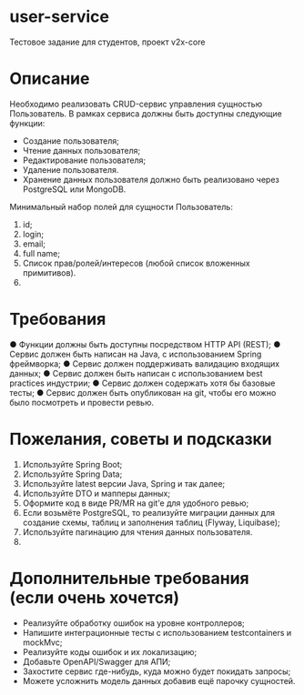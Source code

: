 # user-service

Тестовое задание для студентов,
проект v2x-core

# Описание
Необходимо реализовать CRUD-сервис управления сущностью Пользователь.
В рамках сервиса должны быть доступны следующие функции:
- Создание пользователя;
- Чтение данных пользователя;
- Редактирование пользователя;
- Удаление пользователя.
- Хранение данных пользователя должно быть реализовано через PostgreSQL или MongoDB.

Минимальный набор полей для сущности Пользователь:
1. id;
2. login;
3. email;
4. full name;
5. Список прав/ролей/интересов (любой список вложенных примитивов).
6. 
# Требования
● Функции должны быть доступны посредством HTTP API (REST);
● Сервис должен быть написан на Java, с использованием Spring фреймворка;
● Сервис должен поддерживать валидацию входящих данных;
● Сервис должен быть написан с использованием best practices индустрии;
● Сервис должен содержать хотя бы базовые тесты;
● Сервис должен быть опубликован на git, чтобы его можно было посмотреть и
провести ревью.

# Пожелания, советы и подсказки
1. Используйте Spring Boot;
2. Используйте Spring Data;
3. Используйте latest версии Java, Spring и так далее;
4. Используйте DTO и мапперы данных;
5. Оформите код в виде PR/MR на git’е для удобного ревью;
6. Если возьмёте PostgreSQL, то реализуйте миграции данных для создание схемы,
таблиц и заполнения таблиц (Flyway, Liquibase);
7. Используйте пагинацию для чтения данных пользователя.
8. 
# Дополнительные требования (если очень хочется)

- Реализуйте обработку ошибок на уровне контроллеров;
- Напишите интеграционные тесты с использованием testcontainers и mockMvc;
- Реализуйте коды ошибок и их локализацию;
- Добавьте OpenAPI/Swagger для АПИ;
- Захостите сервис где-нибудь, куда можно будет покидать запросы;
- Можете усложнить модель данных добавив ещё парочку сущностей.
